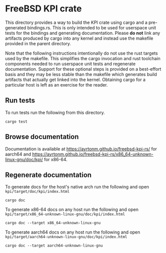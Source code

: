 # FreeBSD KPI crate

This directory provides a way to build the KPI crate using cargo and a pre-generated bindings.rs.
This is only intended to be used for userspace unit tests for the bindings and generating
documentation. Please **do not** link any artifacts produced by cargo into any kernel and instead
use the makefile provided in the parent directory.

Note that the following instructions intentionally do not use the rust targets used by the makefile.
This simplifies the cargo invocation and rust toolchain components needed to run userspace unit
tests and regenerate documentation. Support for these optional steps is provided on a best-effort
basis and they may be less stable than the makefile which generates build artifacts that actually
get linked into the kernel. Obtaining cargo for a particular host is left as an exercise for the
reader.

## Run tests

To run tests run the following from this directory.

```
cargo test
```

## Browse documentation

Documentation is available at https://ayrtonm.github.io/freebsd-kpi-rs/ for aarch64 and
https://ayrtonm.github.io/freebsd-kpi-rs/x86_64-unknown-linux-gnu/doc/kpi/ for x86-64.

## Regenerate documentation

To generate docs for the host's native arch run the following and open
`kpi/target/doc/kpi/index.html`

```
cargo doc
```

To generate x86-64 docs on any host run the following and open
`kpi/target/x86_64-unknown-linux-gnu/doc/kpi/index.html`

```
cargo doc --target x86_64-unknown-linux-gnu
```

To generate aarch64 docs on any host run the following and open
`kpi/target/aarch64-unknown-linux-gnu/doc/kpi/index.html`

```
cargo doc --target aarch64-unknown-linux-gnu
```
